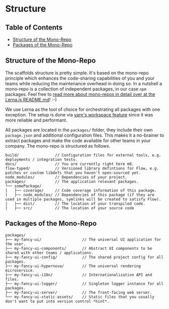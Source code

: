 # Structure

## Table of Contents

- [Structure of the Mono-Repo](#structure-of-the-mono-repo)
- [Packages of the Mono-Repo](#packages-of-the-mono-repo)


<a id="structure-of-the-mono-repo"></a>
## Structure of the Mono-Repo
The scaffolds structure is pretty simple. It's based on the mono-repo principle which enhances the code-sharing capabilities of you and your teams while reducing the maintenance overhead in doing so. In a nutshell a mono-repo is a collection of independent packages, in our case `npm` packages. Feel free to [read more about mono-repos in detail over at the Lerna.js README.md](https://github.com/lerna/lerna/#about)! :-)

We use Lerna as the tool of choice for orchestrating all packages with one exception. The setup is done via [yarn's workspace feature](https://yarnpkg.com/en/docs/workspaces) since it was more reliable and performant.

All packages are located in the `packages/` folder, they include their own `package.json` and additional configuration files. This makes it a no-brainer to extract packages and make the code available for other teams in your company. The mono-repo is structured as follows.

```
build/                // Configuration files for external tools, e.g. deployments / integration tests.
docs/                 // You are currently right here m8.
flow-typed/           // Versioned library defintions for Flow, e.g. patches or custom libdefs that you haven't open-sourced yet.
node_modules/         // Dependencies of your project.
packages/             // The application relevant packages.
└── somePackage/  
|   ├── coverage/     // Code coverage information of this package.
|   ├── node_modules/ // Dependencies of this package (if they are used in multiple packages, symlinks will be created to satisfy Flow).
|   ├── dist/         // The location of your transpiled code.
|   ├── src/          // The location of your source code
```


<a id="packages-of-the-mono-repo"></a>
## Packages of the Mono-Repo
```
packages/
├── my-fancy-ui/                  // The universal UI application for the user.
├── my-fancy-ui-components/       // Abstract UI components to be shared with other teams / applications.
├── my-fancy-ui-config/           // The shared project config for all packages.
├── my-fancy-ui-hypernova/        // The universal rendering microservice.
├── my-fancy-ui-i18n/             // Internationalization API and files.
├── my-fancy-ui-logger/           // Singleton logger instance for all packages.
├── my-fancy-ui-server/           // The front-facing web server.
└── my-fancy-ui-static-assets/    // Static files that you usually don't want to put into version control *hint*.
```
